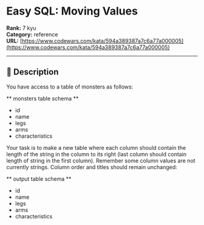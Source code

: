 # Easy SQL: Moving Values

**Rank:** 7 kyu  
**Category:** reference  
**URL:** [https://www.codewars.com/kata/594a389387a7c6a77a000005](https://www.codewars.com/kata/594a389387a7c6a77a000005)

---

## 📝 Description

You have access to a table of monsters as follows:

** monsters table schema **
* id
* name
* legs
* arms
* characteristics

Your task is to make a new table where each column should contain the length of the string in the column to its right (last column should contain length of string in the first column). Remember some column values are not currently strings. Column order and titles should remain unchanged:

** output table schema **
* id
* name
* legs
* arms
* characteristics
